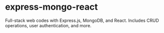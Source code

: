 # express-mongo-react
Full-stack web codes with Express.js, MongoDB, and React. Includes CRUD operations, user authentication, and more.
